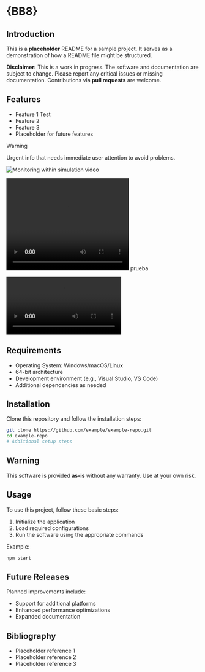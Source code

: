 # {BB8}

## Introduction

This is a **placeholder** README for a sample project. It serves as a demonstration of how a README file might be structured.

**Disclaimer:** This is a work in progress. The software and documentation are subject to change. Please report any critical issues or missing documentation. Contributions via **pull requests** are welcome.

## Features

- Feature 1 Test
- Feature 2
- Feature 3
- Placeholder for future features
> [!WARNING]
> Urgent info that needs immediate user attention to avoid problems.


  <img src="https://raw.githubusercontent.com/nasa/ogma/gh-pages/images/simulator.gif" alt="Monitoring within simulation video">

  

<video src="projects\kinectronics\media\videos\demo.mp4" width="320" height="240" controls></video>
prueba


![joints](projects\kinectronics\media\videos\demo.mp4)

## Requirements

- Operating System: Windows/macOS/Linux
- 64-bit architecture
- Development environment (e.g., Visual Studio, VS Code)
- Additional dependencies as needed

## Installation

Clone this repository and follow the installation steps:

```sh
git clone https://github.com/example/example-repo.git
cd example-repo
# Additional setup steps
```

## Warning

This software is provided **as-is** without any warranty. Use at your own risk.

## Usage

To use this project, follow these basic steps:

1. Initialize the application
2. Load required configurations
3. Run the software using the appropriate commands

Example:

```sh
npm start
```

## Future Releases

Planned improvements include:

- Support for additional platforms
- Enhanced performance optimizations
- Expanded documentation

## Bibliography

- Placeholder reference 1
- Placeholder reference 2
- Placeholder reference 3

